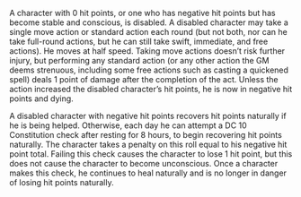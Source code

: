 A character with 0 hit points, or one who has negative hit points but has become stable and conscious, is disabled. A disabled character may take a single move action or standard action each round (but not both, nor can he take full-round actions, but he can still take swift, immediate, and free actions). He moves at half speed. Taking move actions doesn’t risk further injury, but performing any standard action (or any other action the GM deems strenuous, including some free actions such as casting a quickened spell) deals 1 point of damage after the completion of the act. Unless the action increased the disabled character’s hit points, he is now in negative hit points and dying.

A disabled character with negative hit points recovers hit points naturally if he is being helped. Otherwise, each day he can attempt a DC 10 Constitution check after resting for 8 hours, to begin recovering hit points naturally. The character takes a penalty on this roll equal to his negative hit point total. Failing this check causes the character to lose 1 hit point, but this does not cause the character to become unconscious. Once a character makes this check, he continues to heal naturally and is no longer in danger of losing hit points naturally.